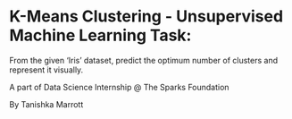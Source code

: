 # K-Means Clustering - Unsupervised Machine Learning Task: 

From the given ‘Iris’ dataset, predict the optimum number of clusters and represent it visually.

A part of Data Science Internship @ The Sparks Foundation

By Tanishka Marrott
